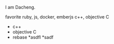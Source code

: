 I am Dacheng.

favorite ruby, js, docker, emberjs
c++, objective C
* c++
* objective C
* rebase
*asdfl
*sadf
